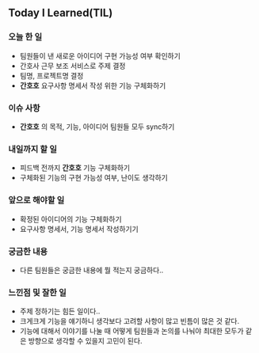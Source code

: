 ## Today I Learned(TIL)

### 오늘 한 일
- 팀원들이 낸 새로운 아이디어 구현 가능성 여부 확인하기
- 간호사 근무 보조 서비스로 주제 결정
- 팀명, 프로젝트명 결정
- **간호호** 요구사항 명세서 작성 위한 기능 구체화하기

### 이슈 사항
- **간호호** 의 목적, 기능, 아이디어 팀원들 모두 sync하기 

### 내일까지 할 일
- 피드백 전까지 **간호호** 기능 구체화하기
- 구체화된 기능의 구현 가능성 여부, 난이도 생각하기

###  앞으로 해야할 일
- 확정된 아이디어의 기능 구체화하기
- 요구사항 명세서, 기능 명세서 작성하기기

### 궁금한 내용
- 다른 팀원들은 궁금한 내용에 뭘 적는지 궁금하다..

### 느낀점 및 잘한 일
- 주제 정하기는 힘든 일이다..
- 크게크게 기능을 얘기하니 생각보다 고려할 사항이 많고 빈틈이 많은 것 같다.
- 기능에 대해서 이야기를 나눌 때 어떻게 팀원들과 논의를 나눠야 최대한 모두가 같은 방향으로 생각할 수 있을지 고민이 된다.